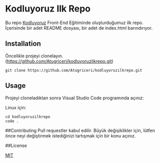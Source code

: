 # Kodluyoruz Ilk Repo
Bu repo [Kodluyoruz](https://www.kodluyoruz.org/) Front-End Eğitiminde oluşturduğumuz ilk repo. İçerisinde bir adet README dosyası, bir adet de index.html barındırıyor. 

## Installation
Öncelikle projeyi clonelayın. (https://github.com/Atugriceri/kodluyoruzilkrepo.git)

```
git clone https://github.com/Atugriceri/kodluyoruzilkrepo.git
```

## Usage
Projeyi cloneladıktan sonra Visual Studio Code programında açınız: 

Linux için: 

```
cd kodluyoruzilkrepo
code .
```

##Contributing
Pull requestler kabul edilir. Büyük değişiklikler için, lütfen önce neyi değiştirmek istediğinizi tartışmak için bir konu açınız. 

##License

[MIT](https://choosealicense.com/licenses/mit/)